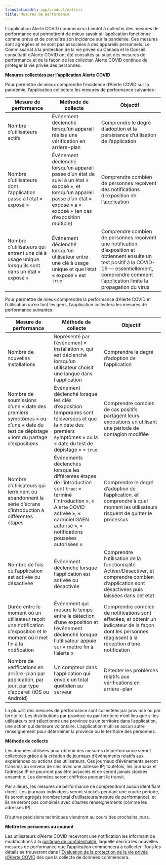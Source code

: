 ```yaml
---
translationUrl: app/product/metrics
title: Mesures de performance
---
```


L’application Alerte COVID commencera bientôt à collecter des mesures de performance qui permettront de mieux savoir si l’application fonctionne comme prévu et de connaître son incidence sur la pandémie. Ces mesures sont agrégées et ne sont pas associées à des appareils personnels. Le Commissariat à la protection de la vie privée du Canada et le Conseil consultatif d’Alerte COVID ont été consultés au sujet des mesures de performance et de la façon de les collecter. Alerte COVID continue de protéger la vie privée des personnes.

**Mesures collectées par l’application Alerte COVID**

Pour permettre de mieux comprendre l’incidence d’Alerte COVID sur la pandémie, l’application collectera les mesures de performance suivantes :

| Mesure de performance                                                                            | Méthode de collecte                                                                                                                                                                | Objectif                                                                                                                                                                                                       |
|--------------------------------------------------------------------------------------------------|------------------------------------------------------------------------------------------------------------------------------------------------------------------------------------|----------------------------------------------------------------------------------------------------------------------------------------------------------------------------------------------------------------|
| Nombre d’utilisateurs actifs                                                                     | Événement déclenché lorsqu’un appareil réalise une vérification en arrière-plan                                                                                                    | Comprendre le degré d’adoption et la persistance d’utilisation de l’application                                                                                                                                |
| Nombre d’utilisateurs dont l’application passe à l’état « exposé »                               | Événement déclenché lorsqu’un appareil passe d’un état de suivi à un état « exposé », et lorsqu’un appareil passe d’un état « exposé » à « exposé » (en cas d’exposition multiple) | Comprendre combien de personnes reçoivent des notifications d’exposition de l’application                                                                                                                      |
| Nombre d’utilisateurs qui entrent une clé à usage unique lorsqu’ils sont dans un état « exposé » | Événement déclenché lorsqu’un utilisateur entre une clé à usage unique et que l’état « exposé » est `true`                                                                         | Comprendre combien de personnes reçoivent une notification d’exposition et obtiennent ensuite un test positif à la COVID-19 — essentiellement, comprendre comment l’application limite la propagation du virus |

Pour permettre de mieux comprendre la performance d’Alerte COVID et l’utilisation qu’en font les gens, l’application collectera les mesures de performance suivantes :

| Mesure de performance                                                                                                            | Méthode de collecte                                                                                                                                                                                          | Objectif                                                                                                                                                |
|----------------------------------------------------------------------------------------------------------------------------------|--------------------------------------------------------------------------------------------------------------------------------------------------------------------------------------------------------------|---------------------------------------------------------------------------------------------------------------------------------------------------------|
| Nombre de nouvelles installations                                                                                                | Représenté par l’événement « installation », qui est déclenché lorsqu’un utilisateur choisit une langue dans l’application                                                                                   | Comprendre le degré d’adoption de l’application                                                                                                         |
| Nombre de soumissions d’une « date des premiers symptômes » ou d’une « date du test de dépistage » lors du partage d’expositions | Événement déclenché lorsque les clés d’exposition temporaires sont téléversées et que la « date des premiers symptômes » ou la « date du test de dépistage » = `true`                                        | Comprendre combien de cas positifs partagent leurs expositions en utilisant une période de contagion modifiée                                           |
| Nombre d’utilisateurs qui terminent ou abandonnent la série d’écrans d’introduction à différentes étapes                         | Événements déclenchés lorsque les différentes étapes de l’introduction sont `true`: « terminé l’introduction », « Alerte COVID activée », « cadriciel GAEN autorisé », « notifications poussées autorisées » | Comprendre le degré d’adoption de l’application, et comprendre à quel moment les utilisateurs risquent de quitter le processus                          |
| Nombre de fois où l’application est activée ou désactivée                                                                        | Événement déclenché lorsque l’application est activée ou désactivée                                                                                                                                          | Comprendre l’utilisation de la fonctionnalité Activer/Désactiver, et comprendre combien d’application sont désactivées puis laissées dans cet état      |
| Durée entre le moment où un utilisateur reçoit une notification d’exposition et le moment où il met fin à la notification        | Événement qui mesure le temps entre la détection d’une exposition et l’événement déclenché lorsque l’utilisateur appuie sur « mettre fin à l’alerte »                                                        | Comprendre combien de notifications sont effacées, et obtenir un indicateur de la façon dont les personnes réagissent à la réception d’une notification |
| Nombre de vérifications en arrière-plan par application, par jour, par type d’appareil (iOS ou Android)                          | Un compteur dans l’application qui envoie un total quotidien au serveur                                                                                                                                      | Détecter les problèmes relatifs aux vérifications en arrière-plan                                                                                       |

La plupart des mesures de performance sont collectées par province ou par territoire. Les distributions par province ou par territoire n’ont lieu que si les utilisateurs ont sélectionné une province ou un territoire dans l’application, une action qui demeure volontaire. L’application n’utilise aucun autre renseignement pour déterminer la province ou le territoire des personnes.

**Méthode de collecte**

Les données utilisées pour obtenir des mesures de performance seront collectées grâce à la création de journaux d’événements relatifs aux expériences ou actions des utilisateurs. Ces journaux d’événements seront transmis au serveur de clés avec une adresse IP; toutefois, les journaux et l’adresse IP ne pourront pas être associés et ne seront jamais stockés ensemble. Les données seront chiffrées pendant le transit.

Par ailleurs, les mesures de performance ne comprendront aucun identifiant direct. Les journaux individuels seront stockés pendant une courte période, ils seront agrégés (nombre total d’utilisateurs/mesure de performance), et ils ne seront pas combinés avec d’autres renseignements (comme les adresses IP).

D’autres précisions techniques viendront au cours des prochains jours.

**Mettre les personnes au courant**

Les utilisateurs d’Alerte COVID recevront une notification les informant de modifications à la [politique de confidentialité](https://www.canada.ca/fr/sante-publique/services/maladies/maladie-coronavirus-covid-19/alerte-covid/politique-confidentialite.html), laquelle décrira les nouvelles mesures de performance que l’application commencera à collecter. Tous les détails se trouveront dans l’[Évaluation de la protection de la vie privée d’Alerte COVID](https://www.canada.ca/fr/sante-publique/services/maladies/maladie-coronavirus-covid-19/alerte-covid/politique-confidentialite/evaluation.html) dès que la collecte de données commencera.
